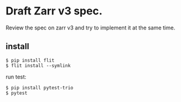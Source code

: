# Draft Zarr v3 spec. 

Review the spec on zarr v3 and try to implement it at the same time. 

## install 

```
$ pip install flit
$ flit install --symlink
```

run test: 

```
$ pip install pytest-trio
$ pytest
```
